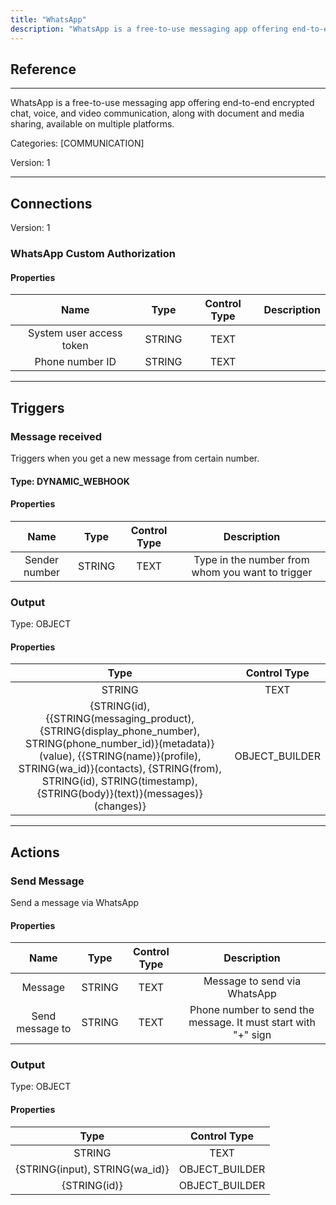 ```yaml
---
title: "WhatsApp"
description: "WhatsApp is a free-to-use messaging app offering end-to-end encrypted chat, voice, and video communication, along with document and media sharing, available on multiple platforms."
---
```

## Reference
<hr />

WhatsApp is a free-to-use messaging app offering end-to-end encrypted chat, voice, and video communication, along with document and media sharing, available on multiple platforms.


Categories: [COMMUNICATION]


Version: 1

<hr />



## Connections

Version: 1


### WhatsApp Custom Authorization

#### Properties

|      Name      |     Type     |     Control Type     |     Description     |
|:--------------:|:------------:|:--------------------:|:-------------------:|
| System user access token | STRING | TEXT  |  |
| Phone number ID | STRING | TEXT  |  |





<hr />



## Triggers


### Message received
Triggers when you get a new message from certain number.

#### Type: DYNAMIC_WEBHOOK
#### Properties

|      Name      |     Type     |     Control Type     |     Description     |
|:--------------:|:------------:|:--------------------:|:-------------------:|
| Sender number | STRING | TEXT  |  Type in the number from whom you want to trigger  |


### Output



Type: OBJECT


#### Properties

|     Type     |     Control Type     |
|:------------:|:--------------------:|
| STRING | TEXT  |
| {STRING\(id), {{STRING\(messaging_product), {STRING\(display_phone_number), STRING\(phone_number_id)}\(metadata)}\(value), {{STRING\(name)}\(profile), STRING\(wa_id)}\(contacts), {STRING\(from), STRING\(id), STRING\(timestamp), {STRING\(body)}\(text)}\(messages)}\(changes)} | OBJECT_BUILDER  |







<hr />



## Actions


### Send Message
Send a message via WhatsApp

#### Properties

|      Name      |     Type     |     Control Type     |     Description     |
|:--------------:|:------------:|:--------------------:|:-------------------:|
| Message | STRING | TEXT  |  Message to send via WhatsApp  |
| Send message to | STRING | TEXT  |  Phone number to send the message. It must start with "+" sign  |


### Output



Type: OBJECT


#### Properties

|     Type     |     Control Type     |
|:------------:|:--------------------:|
| STRING | TEXT  |
| {STRING\(input), STRING\(wa_id)} | OBJECT_BUILDER  |
| {STRING\(id)} | OBJECT_BUILDER  |






